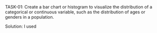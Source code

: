 TASK-01:
Create a bar chart or histogram to visualize the distribution of a categorical or continuous variable, such as the distribution of ages or genders in a population.

Solution:
I used 
